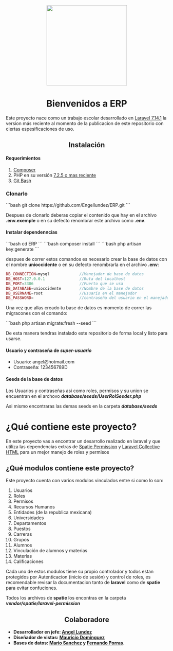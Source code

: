 <p align="center"><img src="https://www.eicomunicacion.com/wp-content/uploads/2019/06/logo-UNID-300x135.png" width="250"></p><h1 align="center">Bienvenidos a ERP</h1>
<p>Este proyecto nace como un trabajo escolar desarrollado en <a href="https://laravel.com/docs/7.x">Laravel 7.14.1</a> la version más reciente al momento de la publicacion de este repositorio con ciertas espesificaciones de uso.</p>
<h2 align="center">Instalación</h2>
<h4>Requerimientos</h4>
<ol>
    <li><a href="http://getcomposer.org">Composer</a></li>
    <li>PHP en su versión <a href="https://www.php.net/downloads.php">7.2.5 o mas reciente</a></li>
    <li><a href="https://git-scm.com/downloads">Git Bash</a></li>
</ol>

<h3>Clonarlo</h3>
```bash
git clone https://github.com/Engellundez/ERP.git
```
<p>Despues de clonarlo deberas copiar el contenido que hay en el archivo <b>.env.exemple</b> o en su defecto renombrar este archivo como <b>.env</b>.</p>
<h4>Instalar dependenncias</h4>
```bash
cd ERP
```
```bash
composer install
```
```bash
php artisan key:generate
```
<p>despues de correr estos comandos es necesario crear la base de datos con el nombre <b>unioccidente</b> o en su defecto renombrarla en el archivo <b>.env</b>:</p>

```php
DB_CONNECTION=mysql	            //Manejador de base de datos
DB_HOST=127.0.0.1	            //Ruta del localhost
DB_PORT=3306			        //Puerto que se usa
DB_DATABASE=unioccidente        //Nombre de la base de datos
DB_USERNAME=root	            //Usuario en el manejador
DB_PASSWORD=		            //contraseña del usuario en el manejador
```

<p>Una vez que allas creado tu base de datos es momento de correr las migracones con el comando:</p>
```bash
php artisan migrate:fresh --seed
```
<p>De esta manera tendras instalado este repositorio de forma local y listo para usarse.</p>
<h4>Usuario y contraseña de <em>super-usuario</em></h4>
<ul>
    <li>Usuario: angel@hotmail.com</li>
    <li>Contraseña: 123456789D</li>
</ul>
<h4>Seeds de la base de datos</h4>
<p>Los Usuarios y contraseñas asi como roles, permisos y su union se encuentran en el archovo <b><em>database/seeds/UserRolSeeder.php</em></b></p>
<p>Asi mismo encontraras las demas seeds en la carpeta <b><em>database/seeds</em></b></p>

<h1>¿Qué contiene este proyecto?</h1>
<p>En este proyecto vas a encontrar un desarrollo realizado en laravel y que utiliza las dependencias extras de <a href="https://github.com/spatie/laravel-permission">Spatie Permission</a> y <a href="https://github.com/laravelcollective/html">Laravel Collective HTML</a> para un mejor manejo de roles y permisos</p>
<h2>¿Qué modulos contiene este proyecto?</h2>
<p>Este proyecto cuenta con varios modulos vinculados entre si como lo son:</p>
<ol>
    <li>Usuarios</li>
    <li>Roles</li>
    <li>Permisos</li>
    <li>Recursos Humanos</li>
    <li>Entidades (de la republica mexicana)</li>
    <li>Universidades</li>
    <li>Departamentos</li>
    <li>Puestos</li>
    <li>Carreras</li>
    <li>Grupos</li>
    <li>Alumnos</li>
    <li>Vinculación de alumnos y materias</li>
    <li>Materias</li>
    <li>Calificaciones</li>
</ol>
<p>
Cada uno de estos modulos tiene su propio controlador y todos estan protegidos por Autenticacion (inicio de sesión) y control de roles, es recomendable revisar la documentacion tanto de <b>laravel</b> como de <b>spatie</b> para evitar confuciones.</p>

<p>Todos los archivos de <b>spatie</b> los encontras en la carpeta <b><em>vendor/spatie/laravel-permission</em><b></p>

<h2 align="center">Colaboradore</h2>
<ul>
    <li>Desarrollador en jefe: <a href="https://github.com/Engellundez">Angel Lundez</a></li>
    <li>Diseñador de vistas: <a href="https://github.com/Blasko">Mauricio Dominguez</a></li>
    <li>Bases de datos: <a href="https://github.com/Marioalsr">Mario Sanchez</a> y <a href="https://github.com/Porras2201">Fernando Porras</a>.</li>
</ul>
